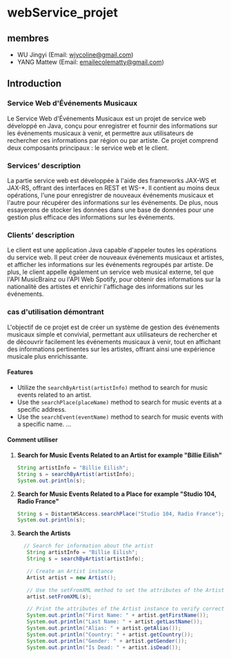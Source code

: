 # webService_projet

## membres

- WU Jingyi (Email: wjycoline@gmail.com)
- YANG Mattew (Email: emailecolematty@gmail.com)

## Introduction

### Service Web d'Événements Musicaux

Le Service Web d'Événements Musicaux est un projet de service web développé en Java, conçu pour enregistrer et fournir des informations sur les événements musicaux à venir, et permettre aux utilisateurs de rechercher ces informations par région ou par artiste. Ce projet comprend deux composants principaux : le service web et le client.

### Services’ description
La partie service web est développée à l'aide des frameworks JAX-WS et JAX-RS, offrant des interfaces en REST et WS-*. Il contient au moins deux opérations, l'une pour enregistrer de nouveaux événements musicaux et l'autre pour récupérer des informations sur les événements. De plus, nous essayerons de stocker les données dans une base de données pour une gestion plus efficace des informations sur les événements.

### Clients’ description
Le client est une application Java capable d'appeler toutes les opérations du service web. Il peut créer de nouveaux événements musicaux et artistes, et afficher les informations sur les événements regroupés par artiste. De plus, le client appelle également un service web musical externe, tel que l'API MusicBrainz ou l'API Web Spotify, pour obtenir des informations sur la nationalité des artistes et enrichir l'affichage des informations sur les événements.

### cas d'utilisation démontrant
L'objectif de ce projet est de créer un système de gestion des événements musicaux simple et convivial, permettant aux utilisateurs de rechercher et de découvrir facilement les événements musicaux à venir, tout en affichant des informations pertinentes sur les artistes, offrant ainsi une expérience musicale plus enrichissante.

#### Features

- Utilize the `searchByArtist(artistInfo)` method to search for music events related to an artist.
- Use the `searchPlace(placeName)` method to search for music events at a specific address.
- Use the `searchEvent(eventName)` method to search for music events with a specific name.
...

#### Comment utiliser

1. **Search for Music Events Related to an Artist for example "Billie Eilish"**

   ```java
   String artistInfo = "Billie Eilish";
   String s = searchByArtist(artistInfo);
   System.out.println(s);

2. **Search for Music Events Related to a Place for example "Studio 104, Radio France"**

   ```java
   String s = DistantWSAccess.searchPlace("Studio 104, Radio France");
   System.out.println(s);
   
3. **Search the Artists**

   ```java
     // Search for information about the artist
      String artistInfo = "Billie Eilish";
      String s = searchByArtist(artistInfo);

      // Create an Artist instance
      Artist artist = new Artist();

      // Use the setFromXML method to set the attributes of the Artist instance
      artist.setFromXML(s);

      // Print the attributes of the Artist instance to verify correctness
      System.out.println("First Name: " + artist.getFirstName());
      System.out.println("Last Name: " + artist.getLastName());
      System.out.println("Alias: " + artist.getAlias());
      System.out.println("Country: " + artist.getCountry());
      System.out.println("Gender: " + artist.getGender());
      System.out.println("Is Dead: " + artist.isDead());


